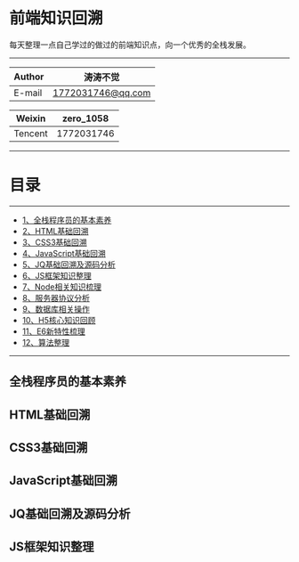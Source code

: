 前端知识回溯
===========================
每天整理一点自己学过的做过的前端知识点，向一个优秀的全栈发展。

****

|Author|涛涛不觉|
|---|---
|E-mail|1772031746@qq.com

|Weixin|zero_1058
|---|---
|Tencent|1772031746


****
# 目录
------

* [1、全栈程序员的基本素养](#全栈程序员的基本素养)
* [2、HTML基础回溯](#HTML基础回溯)
* [3、CSS3基础回溯](#CSS3基础回溯)
* [4、JavaScript基础回溯](#JavaScript基础回溯)
* [5、JQ基础回溯及源码分析](#JQ基础回溯及源码分析)
* [6、JS框架知识整理](#JS框架知识整理)
* [7、Node相关知识梳理](#Node相关知识梳理)
* [8、服务器协议分析](#服务器协议分析)
* [9、数据库相关操作](#数据库相关操作)
* [10、H5核心知识回顾](#H5核心知识回顾)
* [11、E6新特性梳理](#E6新特性梳理)
* [12、算法整理](#算法整理)

-------

## 全栈程序员的基本素养

## HTML基础回溯

## CSS3基础回溯

## JavaScript基础回溯

## JQ基础回溯及源码分析

## JS框架知识整理
